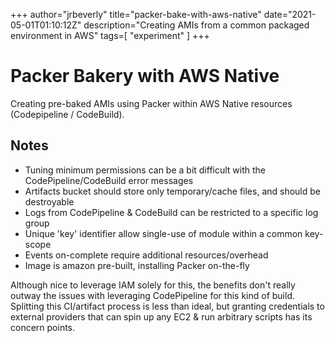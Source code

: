 +++
author="jrbeverly"
title="packer-bake-with-aws-native"
date="2021-05-01T01:10:12Z"
description="Creating AMIs from a common packaged environment in AWS"
tags=[
  "experiment"
]
+++

# Packer Bakery with AWS Native

Creating pre-baked AMIs using Packer within AWS Native resources (Codepipeline / CodeBuild).

## Notes

- Tuning minimum permissions can be a bit difficult with the CodePipeline/CodeBuild error messages
- Artifacts bucket should store only temporary/cache files, and should be destroyable
- Logs from CodePipeline & CodeBuild can be restricted to a specific log group
- Unique 'key' identifier allow single-use of module within a common key-scope
- Events on-complete require additional resources/overhead
- Image is amazon pre-built, installing Packer on-the-fly

Although nice to leverage IAM solely for this, the benefits don't really outway the issues with leveraging CodePipeline for this kind of build. Splitting this CI/artifact process is less than ideal, but granting credentials to external providers that can spin up any EC2 & run arbitrary scripts has its concern points.
